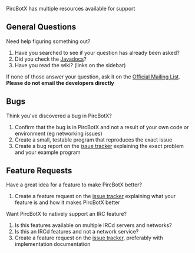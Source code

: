 PircBotX has multiple resources available for support

## General Questions ##

Need help figuring something out?
  1. Have you searched to see if your question has already been asked?
  1. Did you check the [Javadocs](http://site.pircbotx.googlecode.com/hg-history/2.0/apidocs/index.html)?
  1. Have you read the wiki? (links on the sidebar)

If none of those answer your question, ask it on the [Official Mailing List](http://groups.google.com/group/pircbotx). **Please do not email the developers directly**

## Bugs ##

Think you've discovered a bug in PircBotX?
  1. Confirm that the bug is in PircBotX and not a result of your own code or environment (eg networking issues)
  1. Create a small, testable program that reproduces the exact issue
  1. Create a bug report on the [issue tracker](https://code.google.com/p/pircbotx/issues/list) explaining the exact problem and your example program

## Feature Requests ##

Have a great idea for a feature to make PircBotX better?
  1. Create a feature request on the [issue tracker](https://code.google.com/p/pircbotx/issues/list) explaining what your feature is and how it makes PircBotX better

Want PircBotX to natively support an IRC feature?
  1. Is this features available on multiple IRCd servers and networks?
  1. Is this an IRCd features and not a network service?
  1. Create a feature request on the [issue tracker](https://code.google.com/p/pircbotx/issues/list), preferably with implementation documentation